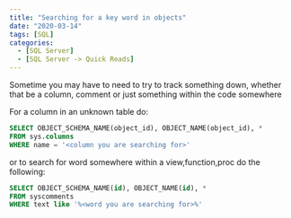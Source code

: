 ```yaml
---
title: "Searching for a key word in objects"
date: "2020-03-14"
tags: [SQL]
categories:
  - [SQL Server]
  - [SQL Server -> Quick Reads]
---
```


Sometime you may have to need to try to track something down, whether that be a column, comment or just something within the code somewhere

For a column in an unknown table do:

```sql
SELECT OBJECT_SCHEMA_NAME(object_id), OBJECT_NAME(object_id), *
FROM sys.columns
WHERE name = '<column you are searching for>'
```

or to search for word somewhere within a view,function,proc do the following:

```sql
SELECT OBJECT_SCHEMA_NAME(id), OBJECT_NAME(id), *
FROM syscomments
WHERE text like '%<word you are searching for>%'
```
